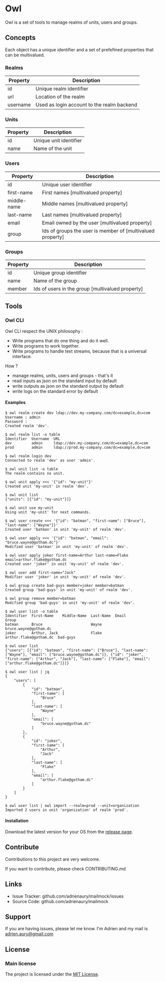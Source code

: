 # Owl

Owl is a set of tools to manage realms of units, users and groups.

## Concepts

Each object has a unique identifier and a set of prefefined properties that can be multivalued.

### Realms

Property | Description
--       | --
id       | Unique realm identifier
url      | Location of the realm
username | Used as login account to the realm backend

### Units

Property | Description
--       | --
id       | Unique unit identifier
name     | Name of the unit

### Users

Property    | Description
--       | --
id          | Unique user identifier
first-name  | First names [multivalued property]
middle-name | Middle names [multivalued property]
last-name   | Last names [multivalued property]
email       | Email owned by the user [multivalued property]
group       | Ids of groups the user is member of [multivalued property]

### Groups

Property | Description
--       | --
id       | Unique group identifier
name     | Name of the group
member   | Ids of users in the group [multivalued property]

## Tools

### Owl CLI

Owl CLI respect the UNIX philosophy :

* Write programs that do one thing and do it well.
* Write programs to work together.
* Write programs to handle text streams, because that is a universal interface.

How ?

* manage realms, units, users and groups - that's it
* read inputs as json on the standard input by default
* write outputs as json on the standard output by default
* write logs on the standard error by default

#### Examples

```text
$ owl realm create dev ldap://dev.my-company.com/dc=example,dc=com
Username : admin
Password :
Created realm 'dev'.

$ owl realm list -o table
Identifier  Username  URL
dev         admin     ldap://dev.my-company.com/dc=example,dc=com
prod        admin     ldap://prod.my-company.com/dc=example,dc=com

$ owl realm login dev
Connected to realm 'dev' as user 'admin'.

$ owl unit list -o table
The realm contains no unit.

$ owl unit apply <<< '{"id": "my-unit"}'
Created unit 'my-unit' in realm 'dev'.

$ owl unit list
{"units": [{"id": "my-unit"}]}

$ owl unit use my-unit
Using unit 'my-unit' for next commands.

$ owl user create <<< '{"id": "batman", "first-name": ["Bruce"], "last-name": ["Wayne"]}'
Created user 'batman' in unit 'my-unit' of realm 'dev'.

$ owl user apply <<< '{"id": "batman", "email": "bruce.wayne@gotham.dc"}'
Modified user 'batman' in unit 'my-unit' of realm 'dev'.

$ owl user apply joker first-name=Arthur last-name=Flake email=arthur.flake@gotham.dc
Created user 'joker' in unit 'my-unit' of realm 'dev'.

$ owl user add first-name="Jack"
Modifier user 'joker' in unit 'my-unit' of realm 'dev'.

$ owl group create bad-guys member=joker member=batman
Created group 'bad-guys' in unit 'my-unit' of realm 'dev'.

$ owl group remove member=batman
Modified group 'bad-guys' in unit 'my-unit' of realm 'dev'.

$ owl user list -o table
Identifier  First-Name    Middle-Name  Last-Name  Email                   Group
batman      Bruce                      Wayne      bruce.wayne@gotham.dc
joker       Arthur, Jack               Flake      arthur.flake@gotham.dc  bad-guys

$ owl user list
{"users": [{"id": "batman", "first-name": ["Bruce"], "last-name": ["Wayne"], "email": ["bruce.wayne@gotham.dc"]}, {"id": "joker", "first-name": ["Arthur", "Jack"], "last-name": ["Flake"], "email": ["arthur.flake@gotham.dc"]}]}

$ owl user list | jq
{
    "users": [
        {
            "id": "batman",
            "first-name": [
                "Bruce"
            ],
            "last-name": [
                "Wayne"
            ],
            "email": [
                "bruce.wayne@gotham.dc"
            ]
        },
        {
            "id": "joker",
            "first-name": [
                "Arthur",
                "Jack"
            ],
            "last-name": [
                "Flake"
            ],
            "email": [
                "arthur.flake@gotham.dc"
            ]
        }
    ]
}

$ owl user list | owl import --realm=prod --unit=organization
Imported 2 users in unit 'organization' of realm 'prod'.
```

#### Installation

Download the latest version for your OS from the [release page](https://github.com/adrienaury/owl/releases).

## Contribute

Contributions to this project are very welcome.

If you want to contribute, please check CONTRIBUTING.md

## Links

* Issue Tracker: github.com/adrienaury/mailmock/issues
* Source Code: github.com/adrienaury/mailmock

## Support

If you are having issues, please let me know.
I'm Adrien and my mail is adrien.aury@gmail.com

## License

### Main license

The project is licensed under the [MIT License](https://opensource.org/licenses/MIT).
